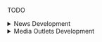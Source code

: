 TODO

<details>
<summary>News Development</summary>

- [X] News Entity
- [X] News DAO
- [ ] News Service
  - [x] Add news
  - [ ] Retrieve news
    - [X] By url
    - [ ] By date
    - [ ] By date range
    - [ ] By media
    - [ ] Combination of date and media
    - [ ] By reviewed
  - [ ] Delete news
  - [ ] Modify news
- [ ] News Controller
  - [ ] GET all
  - [ ] GET by reviewed
  - [ ] GET by url
  - [ ] GET by date
  - [ ] GET by media
  - [ ] GET by reviewed
  - [ ] POST new
  - [ ] PUT new
  - [ ] DELETE new
- [ ] Access only to admin
</details>

<details>
<summary>Media Outlets Development</summary>

- [ ] Media Entity
- [ ] Media DAO
- [ ] Media Service
  - [ ] Add Media
  - [ ] Retrieve Media
    - [ ] By Name
    - [ ] By base URL
    - [ ] By ignorable
    - [ ] By paywall
    - [ ] By country
  - [ ] Delete media
  - [ ] Modify media
- [ ] Media Controller
  - [ ] GET by name
  - [ ] GET by base url
  - [ ] GET by ignorable
  - [ ] GET by paywall
  - [ ] POST media
  - [ ] PUT media
  - [ ] DELETE media
- [ ] Access only for admin
</details>
